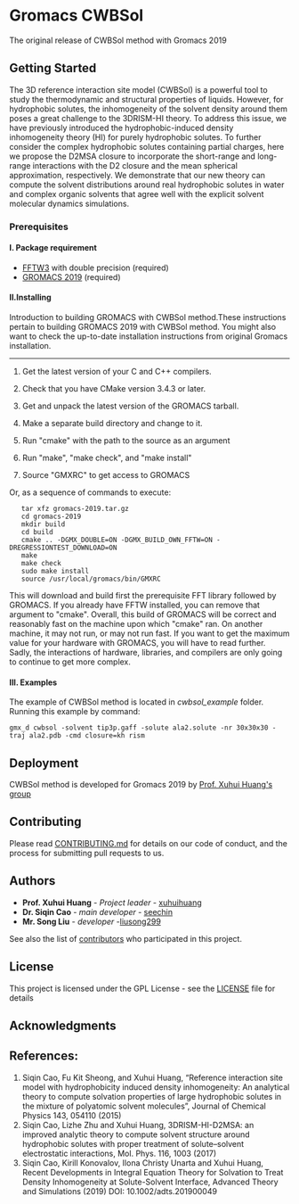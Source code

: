 # Gromacs CWBSol
The original release of CWBSol method with Gromacs 2019

## Getting Started
The 3D reference interaction site model (CWBSol) is a powerful tool to study the thermodynamic and structural properties of liquids. However, for hydrophobic solutes, the inhomogeneity of the solvent density around them poses a great challenge to the 3DRISM-HI theory. To address this issue, we have previously introduced the hydrophobic-induced density inhomogeneity theory (HI) for purely hydrophobic solutes. To further consider the complex hydrophobic solutes containing partial charges, here we propose the D2MSA closure to incorporate the short-range and long-range interactions with the D2 closure and the mean spherical approximation, respectively. We demonstrate that our new theory can compute the solvent distributions around real hydrophobic solutes in water and complex organic solvents that agree well with the explicit solvent molecular dynamics simulations.

### Prerequisites

#### I. Package requirement
* [FFTW3](http://www.fftw.org) with double precision (required)
* [GROMACS 2019](http://www.gromacs.org) (required)

#### II.Installing

Introduction to building GROMACS with CWBSol method.These instructions pertain to building GROMACS 2019 with CWBSol method. You might also want to check the up-to-date installation instructions from original Gromacs installation.

----------------------------

1. Get the latest version of your C and C++ compilers.

2. Check that you have CMake version 3.4.3 or later.

3. Get and unpack the latest version of the GROMACS tarball.

4. Make a separate build directory and change to it.

5. Run "cmake" with the path to the source as an argument

6. Run "make", "make check", and "make install"

7. Source "GMXRC" to get access to GROMACS

Or, as a sequence of commands to execute:
```
   tar xfz gromacs-2019.tar.gz
   cd gromacs-2019
   mkdir build
   cd build
   cmake .. -DGMX_DOUBLE=ON -DGMX_BUILD_OWN_FFTW=ON -DREGRESSIONTEST_DOWNLOAD=ON
   make
   make check
   sudo make install
   source /usr/local/gromacs/bin/GMXRC
```


This will download and build first the prerequisite FFT library
followed by GROMACS. If you already have FFTW installed, you can remove that argument to "cmake". Overall, this build of GROMACS will be correct and reasonably fast on the machine upon which "cmake" ran.
On another machine, it may not run, or may not run fast. If you want to get the maximum value for your hardware with GROMACS, you will have to read further. Sadly, the interactions of hardware, libraries, and compilers are only going to continue to get more complex.

#### III. Examples
The example of CWBSol method is located in *‌cwbsol_example* folder. 
Running this example by command:
```
gmx_d cwbsol -solvent tip3p.gaff -solute ala2.solute -nr 30x30x30 -traj ala2.pdb -cmd closure=kh rism
```

## Deployment

CWBSol method is developed for Gromacs 2019 by [Prof. Xuhui Huang's group](http://compbio.ust.hk) 

## Contributing

Please read [CONTRIBUTING.md](https://gist.github.com/PurpleBooth/b24679402957c63ec426) for details on our code of conduct, and the process for submitting pull requests to us.

## Authors
* **Prof. Xuhui Huang** - *Project leader* - [xuhuihuang](http://compbio.ust.hk/public_html/pmwiki-2.2.8/pmwiki.php?n=People.XuhuiHuang)
* **Dr. Siqin Cao** - *main developer* - [seechin](https://github.com/seechin)
* **Mr. Song Liu** - *developer* -[liusong299](https://github.com/liusong299/)

See also the list of [contributors](https://github.com/liusong299/gromacs-2019-CWBSol/graphs/contributors) who participated in this project.

## License

This project is licensed under the GPL License - see the [LICENSE](LICENSE) file for details

## Acknowledgments


## References:

1. Siqin Cao, Fu Kit Sheong, and Xuhui Huang, “Reference interaction site model with hydrophobicity induced density inhomogeneity: An analytical theory to compute solvation properties of large hydrophobic solutes in the mixture of polyatomic solvent molecules”, Journal of Chemical Physics 143, 054110 (2015)
2. Siqin Cao, Lizhe Zhu and Xuhui Huang, 3DRISM-HI-D2MSA: an improved analytic theory to compute solvent structure around hydrophobic solutes with proper treatment of solute–solvent electrostatic interactions, Mol. Phys. 116, 1003 (2017)
3. Siqin Cao, Kirill Konovalov, Ilona Christy Unarta and Xuhui Huang, Recent Developments in Integral Equation Theory for Solvation to Treat Density Inhomogeneity at Solute-Solvent Interface, Advanced Theory and Simulations (2019) DOI: 10.1002/adts.201900049